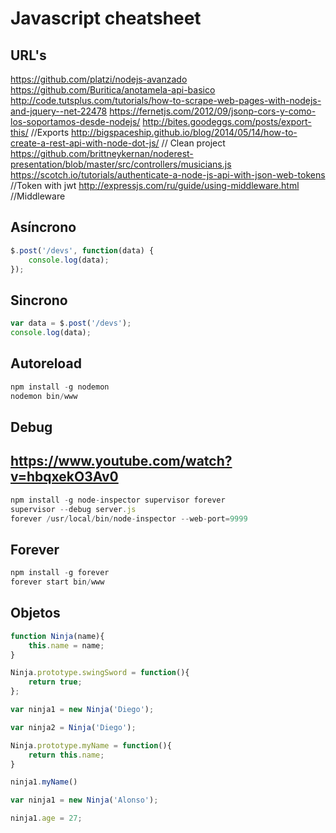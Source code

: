 # Javascript cheatsheet

## URL's
https://github.com/platzi/nodejs-avanzado
https://github.com/Buritica/anotamela-api-basico
http://code.tutsplus.com/tutorials/how-to-scrape-web-pages-with-nodejs-and-jquery--net-22478
https://fernetjs.com/2012/09/jsonp-cors-y-como-los-soportamos-desde-nodejs/
http://bites.goodeggs.com/posts/export-this/ //Exports
http://bigspaceship.github.io/blog/2014/05/14/how-to-create-a-rest-api-with-node-dot-js/ // Clean project
https://github.com/brittneykernan/noderest-presentation/blob/master/src/controllers/musicians.js
https://scotch.io/tutorials/authenticate-a-node-js-api-with-json-web-tokens //Token with jwt
http://expressjs.com/ru/guide/using-middleware.html //Middleware

## Asíncrono
```javascript
$.post('/devs', function(data) {
	console.log(data);
});
```

## Sincrono
```javascript
var data = $.post('/devs');
console.log(data);
```

## Autoreload
```javascript
npm install -g nodemon
nodemon bin/www
```

## Debug
## https://www.youtube.com/watch?v=hbqxekO3Av0
```javascript
npm install -g node-inspector supervisor forever
supervisor --debug server.js
forever /usr/local/bin/node-inspector --web-port=9999
```

## Forever
```javascript
npm install -g forever
forever start bin/www
```

## Objetos
```javascript
function Ninja(name){
    this.name = name;
}

Ninja.prototype.swingSword = function(){
    return true;
};

var ninja1 = new Ninja('Diego');

var ninja2 = Ninja('Diego');

Ninja.prototype.myName = function(){
    return this.name;
}

ninja1.myName()

var ninja1 = new Ninja('Alonso');

ninja1.age = 27;
```



